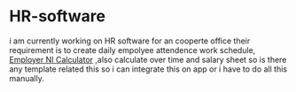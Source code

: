 # HR-software
i am currently working on HR software for an cooperte office their requirement is to create daily empolyee attendence work schedule, [Employer NI Calculator](https://zelt.app/blog/how-to-calculate-employers-ni-employer-s-ni-calculator-2024-2025-2026/) ,also calculate over time and salary sheet so is there any template related this so i can integrate this on app or i have to do all this manually.

